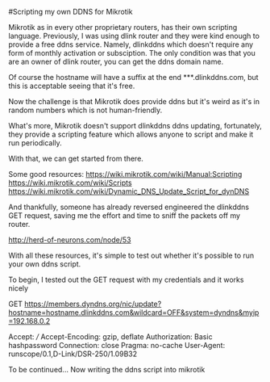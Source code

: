 #Scripting my own DDNS for Mikrotik

Mikrotik as in every other proprietary routers, has their own scripting language. Previously, I was using dlink router and they were kind enough to provide a free ddns service. Namely, dlinkddns which doesn't require any form of monthly activation or subsciption. The only condition was that you are an owner of dlink router, you can get the ddns domain name.

Of course the hostname will have a suffix at the end ***.dlinkddns.com, but this is acceptable seeing that it's free.

Now the challenge is that Mikrotik does provide ddns but it's weird as it's in random numbers which is not human-friendly.

What's more, Mikrotik doesn't support dlinkddns ddns updating, fortunately, they provide a scripting feature which allows anyone to script and make it run periodically.

With that, we can get started from there.

Some good resources:
https://wiki.mikrotik.com/wiki/Manual:Scripting
https://wiki.mikrotik.com/wiki/Scripts
https://wiki.mikrotik.com/wiki/Dynamic_DNS_Update_Script_for_dynDNS

And thankfully, someone has already reversed engineered the dlinkddns GET request, saving me the effort and time to sniff the packets off my router.

http://herd-of-neurons.com/node/53

With all these resources, it's simple to test out whether it's possible to run your own ddns script.

To begin, I tested out the GET request with my credentials and it works nicely

GET https://members.dyndns.org/nic/update?hostname=hostname.dlinkddns.com&wildcard=OFF&system=dyndns&myip=192.168.0.2

Accept: */*
Accept-Encoding: gzip, deflate
Authorization: Basic hashpassword
Connection: close
Pragma: no-cache
User-Agent: runscope/0.1,D-Link/DSR-250/1.09B32

To be continued... Now writing the ddns script into mikrotik
